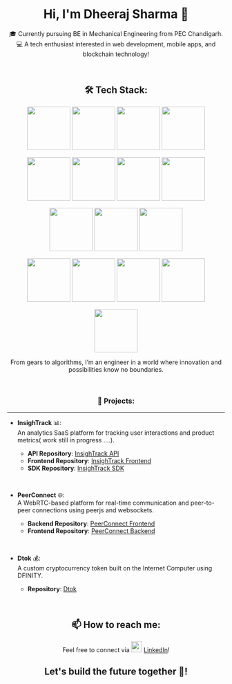 <h1 align="center">Hi, I'm Dheeraj Sharma 👋</h1>

<p align="center">
🎓 Currently pursuing BE in Mechanical Engineering from PEC Chandigarh.<br>
💻 A tech enthusiast interested in web development, mobile apps, and blockchain technology!
</p>

<br>

### <h2 align="center">🛠 Tech Stack:</h2>

<p align="center">
  <img src="https://img.shields.io/badge/C-00599C?style=flat-square&logo=c&logoColor=white" width="100"/>
  <img src="https://img.shields.io/badge/C++-00599C?style=flat-square&logo=cplusplus&logoColor=white" width="100"/>
  <img src="https://img.shields.io/badge/Java-007396?style=flat-square&logo=java&logoColor=white" width="100"/>
  <img src="https://img.shields.io/badge/Python-3776AB?style=flat-square&logo=python&logoColor=white" width="100"/>
</p>

<p align="center">
  <img src="https://img.shields.io/badge/JavaScript-F7DF1E?style=flat-square&logo=javascript&logoColor=black" width="100"/>
  <img src="https://img.shields.io/badge/TypeScript-007ACC?style=flat-square&logo=typescript&logoColor=white" width="100"/>
  <img src="https://img.shields.io/badge/HTML5-E34F26?style=flat-square&logo=html5&logoColor=white" width="100"/>
  <img src="https://img.shields.io/badge/CSS3-1572B6?style=flat-square&logo=css3&logoColor=white" width="100"/>
</p>

<p align="center">
  <img src="https://img.shields.io/badge/React-61DAFB?style=flat-square&logo=react&logoColor=black" width="100"/>
  <img src="https://img.shields.io/badge/React_Native-20232A?style=flat-square&logo=react&logoColor=61DAFB" width="100"/>
  <img src="https://img.shields.io/badge/Node.js-339933?style=flat-square&logo=nodedotjs&logoColor=white" width="100"/>
</p>

<p align="center">
  <img src="https://img.shields.io/badge/Redis-DC382D?style=flat-square&logo=redis&logoColor=white" width="100"/>
  <img src="https://img.shields.io/badge/PostgreSQL-4169E1?style=flat-square&logo=postgresql&logoColor=white" width="100"/>
  <img src="https://img.shields.io/badge/Prisma-2D3748?style=flat-square&logo=prisma&logoColor=white" width="100"/>
  <img src="https://img.shields.io/badge/MySQL-4479A1?style=flat-square&logo=mysql&logoColor=white" width="100"/>
</p>

<p align="center">
  <img src="https://img.shields.io/badge/MongoDB-47A248?style=flat-square&logo=mongodb&logoColor=white" width="100"/>
</p>

<p align="center">
From gears to algorithms, I’m an engineer in a world where innovation and possibilities know no boundaries.
</p>

<br>

<h3 align="center">🚀 Projects:</h3>

<hr>

<p align="center">

- **InsighTrack** 📊:  
  An analytics SaaS platform for tracking user interactions and product metrics( work still in progress ....).

  - **API Repository**: [InsighTrack API](https://github.com/dheerajGits/InsighTrack-API)  
  - **Frontend Repository**: [InsighTrack Frontend](https://github.com/dheerajGits/InsighTrack-main)  
  - **SDK Repository**: [InsighTrack SDK](https://github.com/dheerajGits/InsighTrack-SDK)  

<br>

- **PeerConnect** 🌐:  
  A WebRTC-based platform for real-time communication and peer-to-peer connections using peerjs and websockets.

  - **Backend Repository**: [PeerConnect Frontend](https://github.com/dheerajGits/PeerConnect-server)  
  - **Frontend Repository**: [PeerConnect Backend](https://github.com/dheerajGits/PeerConnect-client)  

<br>

- **Dtok** 💰:  
  A custom cryptocurrency token built on the Internet Computer using DFINITY.

  - **Repository**: [Dtok](https://github.com/dheerajGits/DTok)  

</p>

<br>

### <h2 align="center">📫 How to reach me:</h2>

<p align="center">
  Feel free to connect via 
  <img src="https://img.shields.io/badge/LinkedIn-0A66C2?style=flat-square&logo=linkedin&logoColor=white" width="25"/>
  <a href="https://www.linkedin.com/in/dheeraj-sharma-000872239">LinkedIn</a>!<br>
  <h2 align="center">Let's build the future together 🚀!</h2>
</p>
